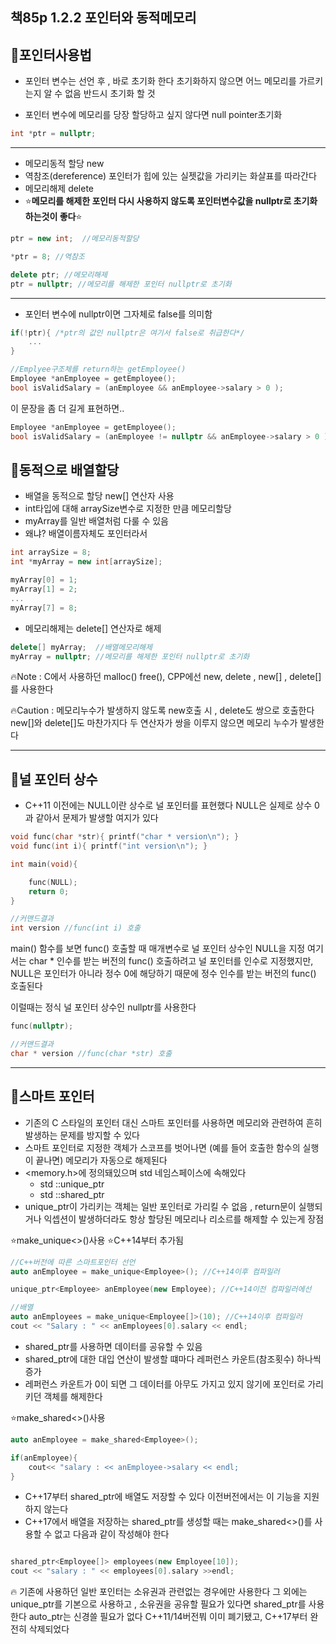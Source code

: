 책85p 1.2.2 포인터와 동적메모리
---
## :pushpin:포인터사용법

- 포인터 변수는 선언 후 , 바로 초기화 한다 초기화하지 않으면 어느 메모리를 가르키는지 알 수 없음 반드시 초기화 할 것

- 포인터 변수에 메모리를 당장 할당하고 싶지 않다면 null pointer초기화

```cpp
int *ptr = nullptr;
```


---

- 메모리동적 할당 new
- 역참조(dereference) 포인터가 힙에 있는 실젯값을 가리키는 화살표를 따라간다
- 메모리해제 delete
- :star:**메모리를 해제한 포인터 다시 사용하지 않도록 포인터변수값을 nullptr로 초기화하는것이 좋다**:star:
```cpp
ptr = new int;  //메모리동적할당

*ptr = 8; //역참조

delete ptr; //메모리해제
ptr = nullptr; //메모리를 해제한 포인터 nullptr로 초기화
```
---
- 포인터 변수에 nullptr이면 그자체로 false를 의미함
```cpp
if(!ptr){ /*ptr의 값인 nullptr은 여기서 false로 취급한다*/
    ...
}
```

```cpp
//Emplyee구조체를 return하는 getEmployee()
Employee *anEmployee = getEmployee(); 
bool isValidSalary = (anEmployee && anEmployee->salary > 0 );
```
이 문장을 좀 더 길게 표현하면..
```cpp
Employee *anEmployee = getEmployee(); 
bool isValidSalary = (anEmployee != nullptr && anEmployee->salary > 0 );
```

## :pushpin:동적으로 배열할당
- 배열을 동적으로 할당 new[] 연산자 사용
- int타입에 대해 arraySize변수로 지정한 만큼 메모리할당
- myArray를 일반 배열처럼 다룰 수 있음
- 왜냐? 배열이름자체도 포인터라서

```cpp
int arraySize = 8;
int *myArray = new int[arraySize];

myArray[0] = 1;
myArray[1] = 2;
...
myArray[7] = 8;
```

- 메모리해제는 delete[] 연산자로 해제
```cpp
delete[] myArray;  //배열메모리해제 
myArray = nullptr; //메모리를 해제한 포인터 nullptr로 초기화
```
:fire:Note : C에서 사용하던 malloc() free(), CPP에선 new, delete , new[] , delete[]를 사용한다

:fire:Caution : 메모리누수가 발생하지 않도록 new호출 시 , delete도 쌍으로 호출한다 new[]와 delete[]도 마찬가지다 두 연산자가 쌍을 이루지 않으면 메모리 누수가 발생한다

---
## :pushpin:널 포인터 상수

- C++11 이전에는 NULL이란 상수로 널 포인터를 표현했다 NULL은 실제로 상수 0과 같아서 문제가 발생할 여지가 있다

```cpp
void func(char *str){ printf("char * version\n"); }
void func(int i){ printf("int version\n"); }

int main(void){

    func(NULL);
    return 0;
}

//커맨드결과
int version //func(int i) 호출

```

main() 함수를 보면 func() 호출할 때 매개변수로 널 포인터 상수인 NULL을 지정 여기서는 char * 인수를 받는 버전의 func() 호출하려고 널 포인터를 인수로 지정했지만, NULL은 포인터가 아니라 정수 0에 해당하기 때문에 정수 인수를 받는 버전의 func() 호출된다

이럴때는 정식 널 포인터 상수인 nullptr를 사용한다 
```cpp
func(nullptr);

//커맨드결과
char * version //func(char *str) 호출
```

---
## :pushpin:스마트 포인터
- 기존의 C 스타일의 포인터 대신 스마트 포인터를 사용하면 메모리와 관련하여 흔히 발생하는 문제를 방지할 수 있다
- 스마트 포인터로 지정한 객체가 스코프를 벗어나면 (예를 들어 호출한 함수의 실행이 끝나면) 메모리가 자동으로 해제된다
- <memory.h>에 정의돼있으며 std 네임스페이스에 속해있다
    - std ::unique_ptr
    - std ::shared_ptr
- unique_ptr이 가리키는 객체는 일반 포인터로 가리킬 수 없음 , return문이 실행되거나 익셉션이 발생하더라도 항상 할당된 메모리나 리소르를 해제할 수 있는게 장점

:star:make_unique<>()사용
:star:C++14부터 추가됨
```cpp
//C++버전에 따른 스마트포인터 선언
auto anEmployee = make_unique<Employee>(); //C++14이후 컴파일러

unique_ptr<Employee> anEmployee(new Employee); //C++14이전 컴파일러에선

//배열
auto anEmployees = make_unique<Employee[]>(10); //C++14이후 컴파일러
cout << "Salary : " << anEmployees[0].salary << endl;
```

- shared_ptr를 사용하면 데이터를 공유할 수 있음
- shared_ptr에 대한 대입 연산이 발생할 떄마다 레퍼런스 카운트(참조횟수) 하나씩 증가
- 레퍼런스 카운트가 0이 되면 그 데이터를 아무도 가지고 있지 않기에 포인터로 가리키던 객체를 해제한다

:star:make_shared<>()사용
```cpp
auto anEmployee = make_shared<Employee>();

if(anEmployee){
    cout<< "salary : << anEmployee->salary << endl;
}
```

- C++17부터 shared_ptr에 배열도 저장할 수 있다 이전버전에서는 이 기능을 지원하지 않는다
- C++17에서 배열을 저장하는 shared_ptr를 생성할 때는 make_shared<>()를 사용할 수 없고 다음과 같이 작성해야 한다
```cpp

shared_ptr<Employee[]> employees(new Employee[10]);
cout << "salary : " << employees[0].salary >>endl;

```

:fire: 기존에 사용하던 일반 포인터는 소유권과 관련없는 경우에만 사용한다 그 외에는 unique_ptr를 기본으로 사용하고 , 소유권을 공유할 필요가 있다면 shared_ptr를 사용한다 auto_ptr는 신경쓸 필요가 없다 C++11/14버전붜 이미 폐기됐고, C++17부터 완전히 삭제되었다